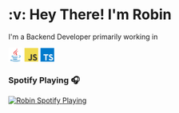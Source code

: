 <h1>:v: Hey There! I'm Robin</h1>

<div>
	<p>I'm a Backend Developer primarily working in</p> 
	<img alt="Java" width="28px" src="https://raw.githubusercontent.com/devicons/devicon/master/icons/java/java-original.svg" />
	<img alt="JavaScript" width="28px" src="https://raw.githubusercontent.com/devicons/devicon/master/icons/javascript/javascript-original.svg" />
	<img alt="TypeScript" width="28px" src="https://raw.githubusercontent.com/devicons/devicon/master/icons/typescript/typescript-original.svg" />
</div>
	
### Spotify Playing 🎧
[<img src="https://iamrobins.vercel.app/api/spotify" alt="Robin Spotify Playing" width="350" />](https:/open.spotify.com/user/rvfyglefdsi9wvmfs0qv7pv43)
